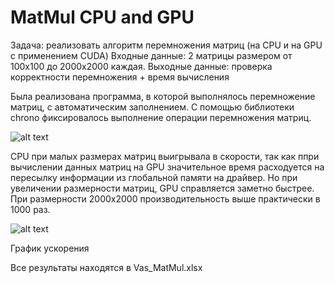 # MatMul CPU and GPU

Задача: реализовать алгоритм перемножения матриц (на CPU и на GPU с применением CUDA)
Входные данные: 2 матрицы размером от 100x100 до 2000x2000 каждая.
Выходные данные: проверка корректности перемножения + время вычисления

Была реализована программа, в которой выполнялось перемножение матриц, с автоматическим заполнением. 
С помощью библиотеки chrono фиксировалось выполнение операции перемножения матриц.


![alt text](https://github.com/vasser2323/Vas_Mat_Mul/assets/73202398/24397be2-5073-43e1-b2d5-0d7a7d29b53e)

CPU при малых размерах матриц выигрывала в скорости, так как ппри вычислении данных матриц на GPU 
значительное время расходуется на пересылку информации из глобальной памяти на драйвер.
Но при увеличении размерности матриц, GPU справляется заметно быстрее. При размерности 2000x2000
производительность выше практически в 1000 раз.

![alt text](https://github.com/vasser2323/Vas_Mat_Mul/assets/73202398/d22b623f-b689-4e63-bd24-20dbf9b697c4)


График ускорения 

Все результаты находятся в Vas_MatMul.xlsx
